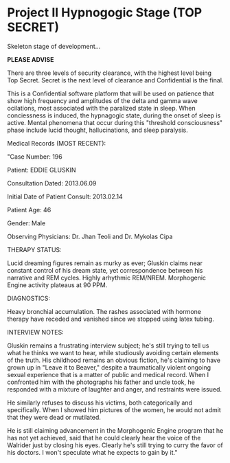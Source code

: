 # Project II Hypnogogic Stage (TOP SECRET)
Skeleton stage of development...

**PLEASE ADVISE**

There are three levels of security clearance, with the highest level being Top Secret. Secret is the next level of clearance and Confidential is the final.

This is a Confidential software platform that will be used on patience that show high frequency and amplitudes of the delta and gamma wave ocilations, most associated with the paralized state in sleep. When conciessness is induced, the hypnagogic state, during the onset of sleep is active. Mental phenomena that occur during this "threshold consciousness" phase include lucid thought, hallucinations, and sleep paralysis.

Medical Records (MOST RECENT):

"Case Number: 196 

Patient: EDDIE GLUSKIN 

Consultation Dated: 2013.06.09  

Initial Date of Patient Consult: 2013.02.14

Patient Age: 46 

Gender: Male 

Observing Physicians: Dr. Jhan Teoli and Dr. Mykolas Cipa

THERAPY STATUS:

Lucid dreaming figures remain as murky as ever; Gluskin claims near constant control of his dream state, yet correspondence between his narrative and REM cycles. Highly arhythmic REM/NREM. Morphogenic Engine activity plateaus at 90 PPM.

DIAGNOSTICS:

Heavy bronchial accumulation. The rashes associated with hormone therapy have receded and vanished since we stopped using latex tubing.

INTERVIEW NOTES:

Gluskin remains a frustrating interview subject; he's still trying to tell us what he thinks we want to hear, while studiously avoiding certain elements of the truth. His childhood remains an obvious fiction, he's claiming to have grown up in "Leave it to Beaver," despite a traumatically violent ongoing sexual experience that is a matter of public and medical record. When I confronted him with the photographs his father and uncle took, he responded with a mixture of laughter and anger, and restraints were issued.

He similarly refuses to discuss his victims, both categorically and specifically. When I showed him pictures of the women, he would not admit that they were dead or mutilated.

He is still claiming advancement in the Morphogenic Engine program that he has not yet achieved, said that he could clearly hear the voice of the Walrider just by closing his eyes. Clearly he's still trying to curry the favor of his doctors. I won't speculate what he expects to gain by it."


